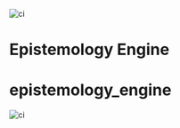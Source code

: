 ![ci](https://github.com/zkppcnmj6h-code/epistemology_engine/actions/workflows/ci.yml/badge.svg)

# Epistemology Engine

<!-- Replace this block with the Dual-Column Canonical Blueprint (final summary of Steps 0–10) from SPEC-001. -->
# epistemology_engine
![ci](https://github.com/zkppcnmj6h-code/epistemology_engine/actions/workflows/ci.yml/badge.svg)

